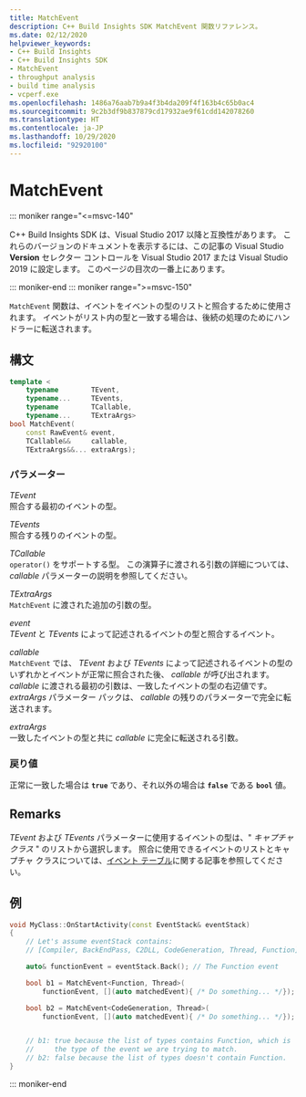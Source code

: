 ```yaml
---
title: MatchEvent
description: C++ Build Insights SDK MatchEvent 関数リファレンス。
ms.date: 02/12/2020
helpviewer_keywords:
- C++ Build Insights
- C++ Build Insights SDK
- MatchEvent
- throughput analysis
- build time analysis
- vcperf.exe
ms.openlocfilehash: 1486a76aab7b9a4f3b4da209f4f163b4c65b0ac4
ms.sourcegitcommit: 9c2b3df9b837879cd17932ae9f61cdd142078260
ms.translationtype: HT
ms.contentlocale: ja-JP
ms.lasthandoff: 10/29/2020
ms.locfileid: "92920100"
---
```

# <a name="matchevent"></a>MatchEvent

::: moniker range="<=msvc-140"

C++ Build Insights SDK は、Visual Studio 2017 以降と互換性があります。 これらのバージョンのドキュメントを表示するには、この記事の Visual Studio **Version** セレクター コントロールを Visual Studio 2017 または Visual Studio 2019 に設定します。 このページの目次の一番上にあります。

::: moniker-end
::: moniker range=">=msvc-150"

`MatchEvent` 関数は、イベントをイベントの型のリストと照合するために使用されます。 イベントがリスト内の型と一致する場合は、後続の処理のためにハンドラーに転送されます。

## <a name="syntax"></a>構文

```cpp
template <
    typename        TEvent,
    typename...     TEvents,
    typename        TCallable,
    typename...     TExtraArgs>
bool MatchEvent(
    const RawEvent& event,
    TCallable&&     callable,
    TExtraArgs&&... extraArgs);
```

### <a name="parameters"></a>パラメーター

*TEvent*\
照合する最初のイベントの型。

*TEvents*\
照合する残りのイベントの型。

*TCallable*\
`operator()` をサポートする型。 この演算子に渡される引数の詳細については、 *callable* パラメーターの説明を参照してください。

*TExtraArgs*\
`MatchEvent` に渡された追加の引数の型。

*event*\
*TEvent* と *TEvents* によって記述されるイベントの型と照合するイベント。

*callable*\
`MatchEvent` では、 *TEvent* および *TEvents* によって記述されるイベントの型のいずれかとイベントが正常に照合された後、 *callable* が呼び出されます。 *callable* に渡される最初の引数は、一致したイベントの型の右辺値です。 *extraArgs* パラメーター パックは、 *callable* の残りのパラメーターで完全に転送されます。  

*extraArgs*\
一致したイベントの型と共に *callable* に完全に転送される引数。

### <a name="return-value"></a>戻り値

正常に一致した場合は **`true`** であり、それ以外の場合は **`false`** である **`bool`** 値。

## <a name="remarks"></a>Remarks

*TEvent* および *TEvents* パラメーターに使用するイベントの型は、" *キャプチャ クラス* " のリストから選択します。 照合に使用できるイベントのリストとキャプチャ クラスについては、[イベント テーブル](../event-table.md)に関する記事を参照してください。

## <a name="example"></a>例

```cpp
void MyClass::OnStartActivity(const EventStack& eventStack)
{
    // Let's assume eventStack contains:
    // [Compiler, BackEndPass, C2DLL, CodeGeneration, Thread, Function]

    auto& functionEvent = eventStack.Back(); // The Function event

    bool b1 = MatchEvent<Function, Thread>(
        functionEvent, [](auto matchedEvent){ /* Do something... */});

    bool b2 = MatchEvent<CodeGeneration, Thread>(
        functionEvent, [](auto matchedEvent){ /* Do something... */});


    // b1: true because the list of types contains Function, which is
    //     the type of the event we are trying to match.
    // b2: false because the list of types doesn't contain Function.
}
```

::: moniker-end
